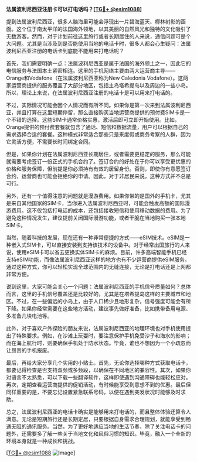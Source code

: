 **法属波利尼西亚注册卡可以打电话吗？[[TG💪+ @esim1088](https://t.me/s/esim1088)]**

提到法属波利尼西亚，很多人脑海里可能会浮现出一片碧海蓝天、椰林树影的画面。这个位于南太平洋的法国海外领地，以其美丽的自然风光和独特的文化吸引了无数游客。然而，对于计划前往这里旅行或者长期居住的人来说，通信问题可是个大问题。尤其是当涉及到是否能使用当地的电话卡时，很多人都会心生疑问：法属波利尼西亚注册的电话卡到底能不能用来打电话呢？

首先，我们需要明确一点：法属波利尼西亚是属于法国的海外领土之一，因此它的电信服务与法国本土紧密相连。这里的手机网络主要由两大运营商主导——Orange和Vodafone（在法属波利尼西亚称为New Caledonia Vodafone）。这两家运营商提供的服务覆盖了大部分地区，包括主岛塔希提岛以及周边的一些小岛。所以，理论上来说，在法属波利尼西亚注册的电话卡是可以用来打电话的。

不过，实际情况可能会因个人情况而有所不同。如果你是第一次来到法属波利尼西亚，并且打算在这里短期停留，那么直接购买当地运营商提供的预付费SIM卡是一个不错的选择。这些SIM卡通常价格实惠，激活后即可立即开始使用。比如，Orange提供的预付费套餐就包含了通话、短信和数据流量，用户可以根据自己的需求选择合适的套餐。这种模式非常适合那些只是来度假或商务考察的人群，因为它灵活方便，不需要长时间绑定合同。

但是，如果你计划在法属波利尼西亚长期居住，或者需要更稳定的服务，那么可能就需要考虑签订一份正式的手机合约了。签订合约的好处在于你可以享受更优惠的价格和服务保障，但前提是你必须持有有效的居留身份。否则，即使你有意愿签订合约，运营商也可能会拒绝你的申请。因此，对于非居民来说，这种方式并不总是可行。

另外，还有一个值得注意的问题就是漫游费用。如果你带的是国外的手机卡，尤其是来自其他国家的SIM卡，当你进入法属波利尼西亚时，可能会触发高额的国际漫游费用。这不仅包括打电话的成本，还包括接收短信和使用移动数据的费用。为了避免这种情况发生，建议提前关闭国际漫游功能，或者干脆在当地购买一张本地SIM卡。

当然，随着科技的发展，现在还有一种非常便捷的方式——eSIM技术。eSIM是一种嵌入式SIM卡，可以直接安装到支持该技术的设备中。对于经常出国旅行的人来说，使用eSIM卡可以省去更换实体SIM卡的麻烦。目前，许多高端智能手机已经支持eSIM功能，而像法属波利尼西亚这样的地方也有不少运营商提供eSIM服务。通过这种方式，你可以轻松实现全球范围内的无缝连接，无论是打电话还是上网都非常方便。

说到这里，大家可能会关心一个问题：法属波利尼西亚的手机信号质量如何？总体而言，这里的手机信号覆盖还是比较好的，尤其是在塔希提岛这样的主要城市和地区。不过，在一些偏远的小岛上，由于人口稀少且地形复杂，信号强度可能会有所下降。如果你经常需要在这些地方活动，建议事先做好准备，比如携带备用电源、多准备几块电池等。

此外，对于喜欢户外探险的朋友来说，法属波利尼西亚的地理环境也对手机使用提出了特殊要求。例如，在沙滩上玩耍时，要注意保护手机免受沙子和海水的影响；而在海上航行时，则要确保手机处于防水状态。毕竟，谁也不想因为一个小疏忽而让昂贵的手机报废。

最后，再给大家分享几个实用的小贴士。首先，无论你选择哪种方式获取电话卡，都要记得检查是否支持双频或多频段，以确保在不同地区的兼容性。其次，如果你对语言不太熟悉，可以下载一些翻译软件，这样即使遇到沟通障碍也能轻松应对。再次，定期查看运营商提供的促销活动，有时候能享受到意想不到的优惠。最后但同样重要的是，不要忘记设置紧急联系号码，以便在遇到突发状况时能够及时求助。

总之，法属波利尼西亚的电话卡确实是能够用来打电话的，而且整体体验还算令人满意。无论是短期旅行还是长期定居，只要根据自身需求合理规划，就能享受到畅通无阻的通讯服务。当然，为了更好地适应当地的生活节奏，除了关注电话卡的问题外，还需要多了解一些关于当地文化和风俗习惯的知识。毕竟，融入一个全新的环境本身就是一种成长和挑战。

[[TG💪+ @esim1088](https://t.me/s/esim1088) ![Image](https://i.postimg.cc/4NQfJmqS/Snipaste-2025-05-13-00-14-12.png)]